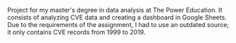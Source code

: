 Project for my master's degree in data analysis at The Power Education. 
It consists of analyzing CVE data and creating a dashboard in Google Sheets. Due to the requirements of the assignment, I had to use an outdated source; it only contains CVE records from 1999 to 2019.
